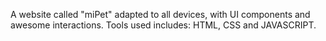 A website called "miPet" adapted to all devices, with UI components and awesome interactions.
Tools used includes: HTML, CSS and JAVASCRIPT.
